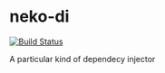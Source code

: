 # neko-di
[![Build Status](https://travis-ci.org/futpib/neko-di.svg?branch=master)](https://travis-ci.org/futpib/neko-di)

A particular kind of dependecy injector
